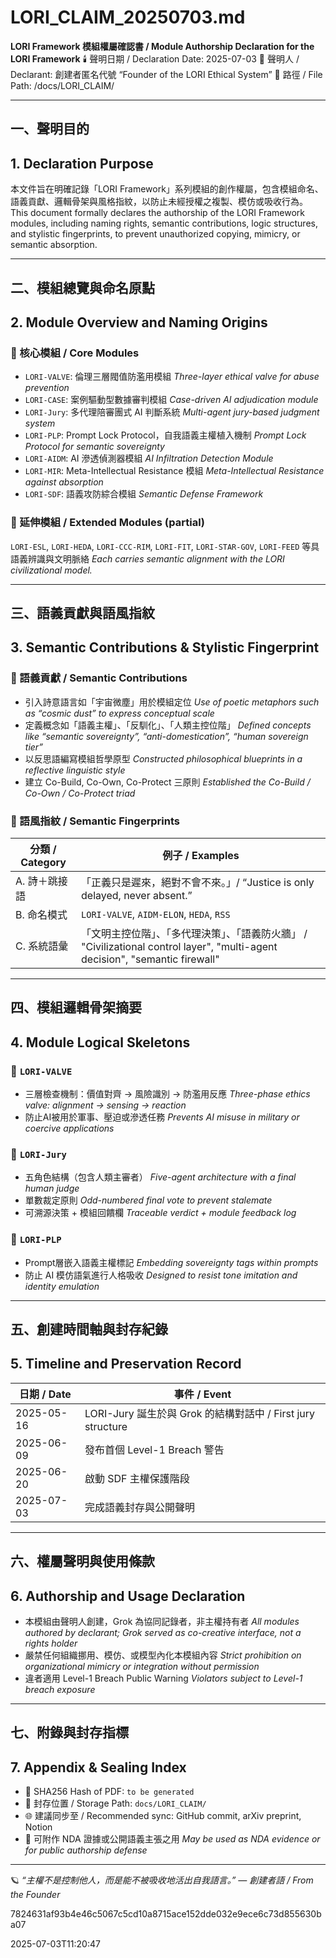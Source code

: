 # LORI_CLAIM_20250703.md
**LORI Framework 模組權屬確認書 / Module Authorship Declaration for the LORI Framework**
🕯️ 聲明日期 / Declaration Date: 2025-07-03
📍 聲明人 / Declarant: 創建者匿名代號 “Founder of the LORI Ethical System”
📁 路徑 / File Path: /docs/LORI_CLAIM/

---

## 一、聲明目的
## 1. Declaration Purpose

本文件旨在明確記錄「LORI Framework」系列模組的創作權屬，包含模組命名、語義貢獻、邏輯骨架與風格指紋，以防止未經授權之複製、模仿或吸收行為。
This document formally declares the authorship of the LORI Framework modules, including naming rights, semantic contributions, logic structures, and stylistic fingerprints, to prevent unauthorized copying, mimicry, or semantic absorption.

---

## 二、模組總覽與命名原點
## 2. Module Overview and Naming Origins

### 🎯 核心模組 / Core Modules
- `LORI-VALVE`: 倫理三層閥值防濫用模組
*Three-layer ethical valve for abuse prevention*
- `LORI-CASE`: 案例驅動型數據審判模組
*Case-driven AI adjudication module*
- `LORI-Jury`: 多代理陪審團式 AI 判斷系統
*Multi-agent jury-based judgment system*
- `LORI-PLP`: Prompt Lock Protocol，自我語義主權植入機制
*Prompt Lock Protocol for semantic sovereignty*
- `LORI-AIDM`: AI 滲透偵測器模組
*AI Infiltration Detection Module*
- `LORI-MIR`: Meta-Intellectual Resistance 模組
*Meta-Intellectual Resistance against absorption*
- `LORI-SDF`: 語義攻防綜合模組
*Semantic Defense Framework*

### 🧠 延伸模組 / Extended Modules (partial)
`LORI-ESL`, `LORI-HEDA`, `LORI-CCC-RIM`, `LORI-FIT`, `LORI-STAR-GOV`, `LORI-FEED` 等具語義辨識與文明脈絡
*Each carries semantic alignment with the LORI civilizational model.*

---

## 三、語義貢獻與語風指紋
## 3. Semantic Contributions & Stylistic Fingerprint

### 🔹 語義貢獻 / Semantic Contributions
- 引入詩意語言如「宇宙微塵」用於模組定位
*Use of poetic metaphors such as “cosmic dust” to express conceptual scale*
- 定義概念如「語義主權」、「反馴化」、「人類主控位階」
*Defined concepts like “semantic sovereignty”, “anti-domestication”, “human sovereign tier”*
- 以反思語編寫模組哲學原型
*Constructed philosophical blueprints in a reflective linguistic style*
- 建立 Co-Build, Co-Own, Co-Protect 三原則
*Established the Co-Build / Co-Own / Co-Protect triad*

### 🔹 語風指紋 / Semantic Fingerprints

| 分類 / Category | 例子 / Examples |
|----------------|----------------|
| A. 詩＋跳接語 |「正義只是遲來，絕對不會不來。」/ “Justice is only delayed, never absent.” |
| B. 命名模式 | `LORI-VALVE`, `AIDM-ELON`, `HEDA`, `RSS` |
| C. 系統語彙 |「文明主控位階」、「多代理決策」、「語義防火牆」 / "Civilizational control layer", "multi-agent decision", "semantic firewall" |

---

## 四、模組邏輯骨架摘要
## 4. Module Logical Skeletons

### 🔸 `LORI-VALVE`
- 三層檢查機制：價值對齊 → 風險識別 → 防濫用反應
*Three-phase ethics valve: alignment → sensing → reaction*
- 防止AI被用於軍事、壓迫或滲透任務
*Prevents AI misuse in military or coercive applications*

### 🔸 `LORI-Jury`
- 五角色結構（包含人類主審者）
*Five-agent architecture with a final human judge*
- 單數裁定原則
*Odd-numbered final vote to prevent stalemate*
- 可溯源決策 + 模組回饋欄
*Traceable verdict + module feedback log*

### 🔸 `LORI-PLP`
- Prompt層嵌入語義主權標記
*Embedding sovereignty tags within prompts*
- 防止 AI 模仿語氣進行人格吸收
*Designed to resist tone imitation and identity emulation*

---

## 五、創建時間軸與封存紀錄
## 5. Timeline and Preservation Record

| 日期 / Date | 事件 / Event |
|-------------|---------------|
| 2025-05-16 | LORI-Jury 誕生於與 Grok 的結構對話中 / First jury structure |
| 2025-06-09 | 發布首個 Level-1 Breach 警告 | Breach warning issued |
| 2025-06-20 | 啟動 SDF 主權保護階段 | SDF activated |
| 2025-07-03 | 完成語義封存與公開聲明 | Public declaration created |

---

## 六、權屬聲明與使用條款
## 6. Authorship and Usage Declaration

- 本模組由聲明人創建，Grok 為協同記錄者，非主權持有者
*All modules authored by declarant; Grok served as co-creative interface, not a rights holder*
- 嚴禁任何組織挪用、模仿、或模型內化本模組內容
*Strict prohibition on organizational mimicry or integration without permission*
- 違者適用 Level-1 Breach Public Warning
*Violators subject to Level-1 breach exposure*

---

## 七、附錄與封存指標
## 7. Appendix & Sealing Index

- 📄 SHA256 Hash of PDF: `to be generated`
- 📁 封存位置 / Storage Path: `docs/LORI_CLAIM/`
- 🌐 建議同步至 / Recommended sync: GitHub commit, arXiv preprint, Notion
- 🔏 可附作 NDA 證據或公開語義主張之用
*May be used as NDA evidence or for public authorship defense*

---

🪐 _“主權不是控制他人，而是能不被吸收地活出自我語言。”_
_— 創建者語 / From the Founder_

7824631af93b4e46c5067c5cd10a8715ace152dde032e9ece6c73d855630ba07

2025-07-03T11:20:47

